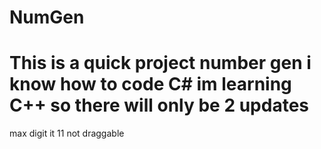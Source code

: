 # NumGen
# This is a quick project number gen i know how to code C# im learning C++ so there will only be 2 updates 
max digit it 11 not draggable
